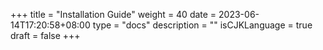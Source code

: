 +++
title = "Installation Guide"
weight = 40
date = 2023-06-14T17:20:58+08:00
type = "docs"
description = ""
isCJKLanguage = true
draft = false
+++